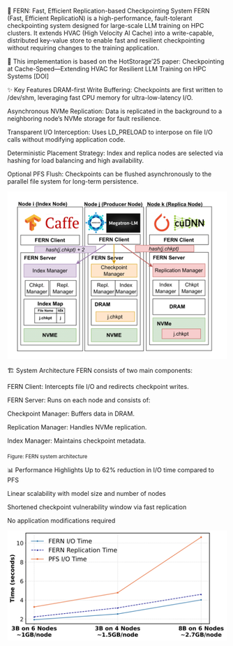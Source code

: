 🌿 FERN: Fast, Efficient Replication-based Checkpointing System
FERN (Fast, Efficient ReplicatioN) is a high-performance, fault-tolerant checkpointing system designed for large-scale LLM training on HPC clusters. It extends HVAC (High Velocity AI Cache) into a write-capable, distributed key-value store to enable fast and resilient checkpointing without requiring changes to the training application.

📄 This implementation is based on the HotStorage’25 paper:
Checkpointing at Cache-Speed—Extending HVAC for Resilient LLM Training on HPC Systems
[DOI]

✨ Key Features
DRAM-first Write Buffering: Checkpoints are first written to /dev/shm, leveraging fast CPU memory for ultra-low-latency I/O.

Asynchronous NVMe Replication: Data is replicated in the background to a neighboring node’s NVMe storage for fault resilience.

Transparent I/O Interception: Uses LD_PRELOAD to interpose on file I/O calls without modifying application code.

Deterministic Placement Strategy: Index and replica nodes are selected via hashing for load balancing and high availability.

Optional PFS Flush: Checkpoints can be flushed asynchronously to the parallel file system for long-term persistence.


<img src="doc/img/fern_design.png" width="600"/>

🏗️ System Architecture
FERN consists of two main components:

FERN Client: Intercepts file I/O and redirects checkpoint writes.

FERN Server: Runs on each node and consists of:

Checkpoint Manager: Buffers data in DRAM.

Replication Manager: Handles NVMe replication.

Index Manager: Maintains checkpoint metadata.


<sub>Figure: FERN system architecture</sub>

📊 Performance Highlights
Up to 62% reduction in I/O time compared to PFS

Linear scalability with model size and number of nodes

Shortened checkpoint vulnerability window via fast replication

No application modifications required

<img src="doc/img/fern_io_comparison.png" width="600"/>




